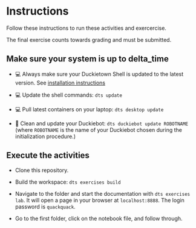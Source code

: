 # Instructions

Follow these instructions to run these activities and exercercise.

The final exercise counts towards grading and must be submitted.

## Make sure your system is up to delta_time

- 💻 Always make sure your Duckietown Shell is updated to the latest version. See [installation instructions](https://github.com/duckietown/duckietown-shell)

- 💻 Update the shell commands: `dts update`

- 💻 Pull latest containers on your laptop: `dts desktop update`

- 🚙 Clean and update your Duckiebot: `dts duckiebot update ROBOTNAME` (where `ROBOTNAME` is the name of your Duckiebot chosen during the initialization procedure.)

## Execute the activities

- Clone this repository.

- Build the workspace: `dts exercises build`

- Navigate to the folder and start the documentation with `dts exercises lab`. It will open a page in your browser at `localhost:8888`. The login password is `quackquack`.

- Go to the first folder, click on the notebook file, and follow through.
